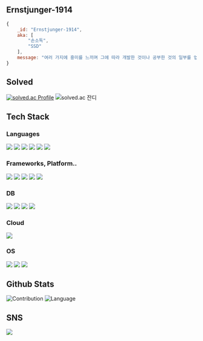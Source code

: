 ## Ernstjunger-1914
```js
{
	_id: "Ernstjunger-1914",
	aka: [
		"손소독",
		"SSD"
	],
	message: "여러 가지에 흥미를 느끼며 그에 따라 개발한 것이나 공부한 것의 일부를 업로드합니다.\\n"
}
```

## Solved
<span>[![solved.ac Profile](http://mazassumnida.wtf/api/v2/generate_badge?boj=notfound404)](https://solved.ac/notfound404)</span>
<span>![solved.ac 잔디](http://mazandi.herokuapp.com/api?handle=notfound404&theme=cold)</span>
<!-- <span>[![Codeforces Profile](https://cf.leed.at/?id=PageNotFound)](https://codeforces.com/profile/PageNotFound)</span> -->

## Tech Stack

### Languages
<span><a href="https://devdocs.io/c/"><img src="https://img.shields.io/badge/C-A8B9CC?style=for-the-badge&logo=C&logoColor=white"></a></span>
<span><a href="https://en.cppreference.com/w/"><img src="https://img.shields.io/badge/C++-00599C?style=for-the-badge&logo=C%2B%2B&logoColor=white"></a></span>
<span><a href="https://www.oracle.com/kr/java/"><img src="https://img.shields.io/badge/Java-007396?style=for-the-badge&logo=Java&logoColor=white"></a></span>
<span><img src="https://img.shields.io/badge/Javascript-F7DF1E?style=for-the-badge&logo=javascript&logoColor=white"></span>
<span><a href="https://kotlinlang.org/"><img src="https://img.shields.io/badge/Kotlin-7F52FF?style=for-the-badge&logo=Kotlin&logoColor=white"></a></span>
<span><a href="https://www.python.org/"><img src="https://img.shields.io/badge/Python-3776AB?style=for-the-badge&logo=Python&logoColor=white"></a></span>

### Frameworks, Platform..
<span><a href="https://expressjs.com/"><img src="https://img.shields.io/badge/Express-000000?style=for-the-badge&logo=Express&logoColor=white"></a></span>
<span><a href="https://flutter.dev/"><img src="https://img.shields.io/badge/Flutter-02569B?style=for-the-badge&logo=Flutter&logoColor=white"></a></span>
<span><a href="https://nodejs.org/en/"><img src="https://img.shields.io/badge/Node.js-43853D?style=for-the-badge&logo=node.js&logoColor=white"></a></span>
<span><a href="https://reactjs.org/"><img src="https://img.shields.io/badge/react%20-%2320232a.svg?&style=for-the-badge&logo=react&logoColor=%2361DAFB"></a></span>
<span><a href="https://spring.io/"><img src="https://img.shields.io/badge/Spring%20Boot-6DB33F?style=for-the-badge&logo=Spring&logoColor=white"></a></span>

### DB
<span><a href="https://www.mongodb.com/"><img src="https://img.shields.io/badge/MongoDB-47A248?style=for-the-badge&logo=MongoDB&logoColor=white"></a></span>
<span><a href="https://www.mysql.com/"><img src="https://img.shields.io/badge/MySQL-4479A1?style=for-the-badge&logo=MySql&logoColor=white"></a></span>
<span><a href="https://www.oracle.com/database/technologies/"><img src="https://img.shields.io/badge/Oracle-F80000?style=for-the-badge&logo=Oracle&logoColor=white"></a></span>
<span><a href="https://redis.io/"><img src="https://img.shields.io/badge/Redis-DC382D?style=for-the-badge&logo=Redis&logoColor=white"></a></span>

### Cloud
<span><a href="https://aws.amazon.com/ko/"><img src="https://img.shields.io/badge/Amazon%20AWS-232F3E?style=for-the-badge&logo=Amazon%20AWS&logoColor=white"></a></span>

### OS
<span><a href="https://www.centos.org/"><img src="https://img.shields.io/badge/CentOS-262577?style=for-the-badge&logo=CentOS&logoColor=white"></a></span>
<span><a href="https://ubuntu.com/"><img src="https://img.shields.io/badge/ubuntu-E95420?style=for-the-badge&logo=ubuntu&logoColor=white"></a></span>
<span><a href="https://www.microsoft.com/en-us/windows/"><img src="https://img.shields.io/badge/Windows-0078D6?style=for-the-badge&logo=Windows&logoColor=white"></a></span>

## Github Stats
<span>![Contribution](https://github-readme-stats.vercel.app/api?username=Ernstjunger-1914&count_private=true&show_icons=true&theme=algolia&include_all_commits=true&count_private=true)</span>
<span>![Language](https://github-readme-stats.vercel.app/api/top-langs/?username=Ernstjunger-1914&theme=algolia&layout=compact&hide=&count_private=true&show_icons=true)</span>

## SNS
<span><a href="https://blog.naver.com/vot768/"><img src="https://img.shields.io/badge/Naver%20Blog-03C75A?style=for-the-badge&logo=Naver&logoColor=white"></a></span>

<!--
**Ernstjunger-1914/Ernstjunger-1914** is a ✨ _special_ ✨ repository because its `README.md` (this file) appears on your GitHub profile.

Here are some ideas to get you started:

- 🔭 I’m currently working on ...
- 🌱 I’m currently learning ...
- 👯 I’m looking to collaborate on ...
- 🤔 I’m looking for help with ...
- 💬 Ask me about ...
- 📫 How to reach me: ...
- 😄 Pronouns: ...
- ⚡ Fun fact: ...
-->
